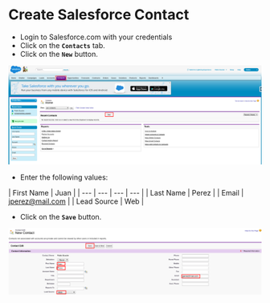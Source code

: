 # Create Salesforce Contact

* Login to Salesforce.com with your credentials
* Click on the **`Contacts`** tab.
* Click on the **`New`** button.

![](../../.gitbook/assets/image%20%28118%29.png)

* Enter the following values:

| First Name | Juan |
| --- | --- | --- | --- |
| Last Name | Perez |
| Email | jperez@mail.com |
| Lead Source | Web |

* Click on the **`Save`** button.

![](../../.gitbook/assets/image%20%28151%29.png)

